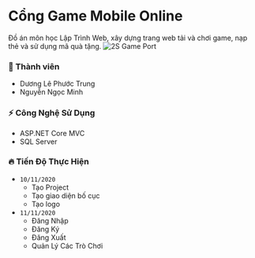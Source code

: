# Cổng Game Mobile Online
Đồ án môn học Lập Trình Web, xây dựng trang web tải và chơi game, nạp thẻ và sử dụng mã quà tặng.
![2S Game Port](https://i.imgur.com/8zt0ejR.png)
### :construction_worker: Thành viên
  - Dương Lê Phước Trung
  - Nguyễn Ngọc Minh
### :zap: Công Nghệ Sử Dụng
  - ASP.NET Core MVC
  - SQL Server
### :fire: Tiến Độ Thực Hiện 
  - `10/11/2020`
    - Tạo Project
    - Tạo giao diện bố cục
    - Tạo logo
  - `11/11/2020`
    - Đăng Nhập
    - Đăng Ký
    - Đăng Xuất
    - Quản Lý Các Trò Chơi

